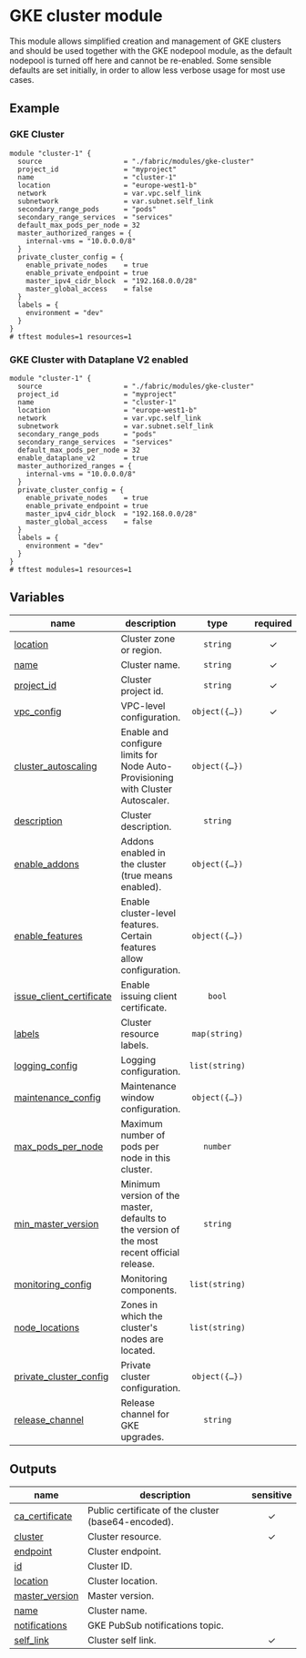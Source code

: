# GKE cluster module

This module allows simplified creation and management of GKE clusters and should be used together with the GKE nodepool module, as the default nodepool is turned off here and cannot be re-enabled. Some sensible defaults are set initially, in order to allow less verbose usage for most use cases.

## Example

### GKE Cluster

```hcl
module "cluster-1" {
  source                    = "./fabric/modules/gke-cluster"
  project_id                = "myproject"
  name                      = "cluster-1"
  location                  = "europe-west1-b"
  network                   = var.vpc.self_link
  subnetwork                = var.subnet.self_link
  secondary_range_pods      = "pods"
  secondary_range_services  = "services"
  default_max_pods_per_node = 32
  master_authorized_ranges = {
    internal-vms = "10.0.0.0/8"
  }
  private_cluster_config = {
    enable_private_nodes    = true
    enable_private_endpoint = true
    master_ipv4_cidr_block  = "192.168.0.0/28"
    master_global_access    = false
  }
  labels = {
    environment = "dev"
  }
}
# tftest modules=1 resources=1
```

### GKE Cluster with Dataplane V2 enabled

```hcl
module "cluster-1" {
  source                    = "./fabric/modules/gke-cluster"
  project_id                = "myproject"
  name                      = "cluster-1"
  location                  = "europe-west1-b"
  network                   = var.vpc.self_link
  subnetwork                = var.subnet.self_link
  secondary_range_pods      = "pods"
  secondary_range_services  = "services"
  default_max_pods_per_node = 32
  enable_dataplane_v2       = true
  master_authorized_ranges = {
    internal-vms = "10.0.0.0/8"
  }
  private_cluster_config = {
    enable_private_nodes    = true
    enable_private_endpoint = true
    master_ipv4_cidr_block  = "192.168.0.0/28"
    master_global_access    = false
  }
  labels = {
    environment = "dev"
  }
}
# tftest modules=1 resources=1
```
<!-- BEGIN TFDOC -->

## Variables

| name | description | type | required | default |
|---|---|:---:|:---:|:---:|
| [location](variables.tf#L117) | Cluster zone or region. | <code>string</code> | ✓ |  |
| [name](variables.tf#L169) | Cluster name. | <code>string</code> | ✓ |  |
| [project_id](variables.tf#L196) | Cluster project id. | <code>string</code> | ✓ |  |
| [vpc_config](variables.tf#L207) | VPC-level configuration. | <code title="object&#40;&#123;&#10;  network    &#61; string&#10;  subnetwork &#61; string&#10;  secondary_range_blocks &#61; optional&#40;object&#40;&#123;&#10;    cluster  &#61; string&#10;    services &#61; string&#10;  &#125;&#41;&#41;&#10;  secondary_range_names &#61; optional&#40;object&#40;&#123;&#10;    cluster  &#61; string&#10;    services &#61; string&#10;  &#125;&#41;&#41;&#10;  master_authorized_ranges &#61; optional&#40;map&#40;string&#41;&#41;&#10;&#125;&#41;">object&#40;&#123;&#8230;&#125;&#41;</code> | ✓ |  |
| [cluster_autoscaling](variables.tf#L17) | Enable and configure limits for Node Auto-Provisioning with Cluster Autoscaler. | <code title="object&#40;&#123;&#10;  auto_provisioning_defaults &#61; optional&#40;object&#40;&#123;&#10;    boot_disk_kms_key &#61; optional&#40;string&#41;&#10;    image_type        &#61; optional&#40;string&#41;&#10;    oauth_scopes      &#61; optional&#40;list&#40;string&#41;&#41;&#10;    service_account   &#61; optional&#40;string&#41;&#10;  &#125;&#41;&#41;&#10;  cpu_limits &#61; optional&#40;object&#40;&#123;&#10;    min &#61; number&#10;    max &#61; number&#10;  &#125;&#41;&#41;&#10;  mem_limits &#61; optional&#40;object&#40;&#123;&#10;    min &#61; number&#10;    max &#61; number&#10;  &#125;&#41;&#41;&#10;&#125;&#41;">object&#40;&#123;&#8230;&#125;&#41;</code> |  | <code>null</code> |
| [description](variables.tf#L38) | Cluster description. | <code>string</code> |  | <code>null</code> |
| [enable_addons](variables.tf#L44) | Addons enabled in the cluster (true means enabled). | <code title="object&#40;&#123;&#10;  cloudrun                   &#61; optional&#40;bool, false&#41;&#10;  dns_cache                  &#61; optional&#40;bool, false&#41;&#10;  horizontal_pod_autoscaling &#61; optional&#40;bool, false&#41;&#10;  http_load_balancing        &#61; optional&#40;bool, false&#41;&#10;  istio &#61; optional&#40;object&#40;&#123;&#10;    enable_tls &#61; bool&#10;  &#125;&#41;&#41;&#10;  gce_persistent_disk_csi_driver &#61; optional&#40;bool, false&#41;&#10;  gcp_filestore_csi_driver       &#61; optional&#40;bool, false&#41;&#10;  config_connector               &#61; optional&#40;bool, false&#41;&#10;  kalm                           &#61; optional&#40;bool, false&#41;&#10;  gke_backup_agent               &#61; optional&#40;bool, false&#41;&#10;  network_policy                 &#61; optional&#40;bool, false&#41;&#10;&#125;&#41;">object&#40;&#123;&#8230;&#125;&#41;</code> |  | <code title="&#123;&#10;  horizontal_pod_autoscaling &#61; true&#10;  http_load_balancing        &#61; true&#10;&#125;">&#123;&#8230;&#125;</code> |
| [enable_features](variables.tf#L68) | Enable cluster-level features. Certain features allow configuration. | <code title="object&#40;&#123;&#10;  autopilot            &#61; optional&#40;bool, false&#41;&#10;  binary_authorization &#61; optional&#40;bool, false&#41;&#10;  cloud_dns &#61; optional&#40;object&#40;&#123;&#10;    cluster_dns        &#61; optional&#40;string&#41;&#10;    cluster_dns_scope  &#61; optional&#40;string&#41;&#10;    cluster_dns_domain &#61; optional&#40;string&#41;&#10;  &#125;&#41;&#41;&#10;  dataplane_v2 &#61; optional&#40;bool, false&#41;&#10;  database_encryption &#61; optional&#40;object&#40;&#123;&#10;    state    &#61; string&#10;    key_name &#61; string&#10;  &#125;&#41;&#41;&#10;  groups_for_rbac      &#61; optional&#40;string&#41;&#10;  intranode_visibility &#61; optional&#40;bool, false&#41;&#10;  l4_ilb_subsetting    &#61; optional&#40;bool, false&#41;&#10;  pod_security_policy  &#61; optional&#40;bool, false&#41;&#10;  resource_usage_export &#61; optional&#40;object&#40;&#123;&#10;    dataset                              &#61; string&#10;    enable_network_egress_metering       &#61; optional&#40;bool, false&#41;&#10;    enable_resource_consumption_metering &#61; optional&#40;bool, false&#41;&#10;  &#125;&#41;&#41;&#10;  shielded_nodes &#61; optional&#40;bool, false&#41;&#10;  tpu            &#61; optional&#40;bool, false&#41;&#10;  upgrade_notifications &#61; optional&#40;object&#40;&#123;&#10;    topic_id &#61; optional&#40;string&#41;&#10;  &#125;&#41;&#41;&#10;  vertical_pod_autoscaling &#61; optional&#40;bool, false&#41;&#10;  workload_identity        &#61; optional&#40;bool, false&#41;&#10;&#125;&#41;">object&#40;&#123;&#8230;&#125;&#41;</code> |  | <code title="&#123;&#10;  workload_identity &#61; true&#10;&#125;">&#123;&#8230;&#125;</code> |
| [issue_client_certificate](variables.tf#L105) | Enable issuing client certificate. | <code>bool</code> |  | <code>false</code> |
| [labels](variables.tf#L111) | Cluster resource labels. | <code>map&#40;string&#41;</code> |  | <code>null</code> |
| [logging_config](variables.tf#L122) | Logging configuration. | <code>list&#40;string&#41;</code> |  | <code>&#91;&#34;SYSTEM_COMPONENTS&#34;&#93;</code> |
| [maintenance_config](variables.tf#L128) | Maintenance window configuration. | <code title="object&#40;&#123;&#10;  daily_window_start_time &#61; optional&#40;string&#41;&#10;  recurring_window &#61; optional&#40;object&#40;&#123;&#10;    start_time &#61; string&#10;    end_time   &#61; string&#10;    recurrence &#61; string&#10;  &#125;&#41;&#41;&#10;  maintenance_exclusions &#61; optional&#40;list&#40;object&#40;&#123;&#10;    name       &#61; string&#10;    start_time &#61; string&#10;    end_time   &#61; string&#10;    scope      &#61; optional&#40;string&#41;&#10;  &#125;&#41;&#41;&#41;&#10;&#125;&#41;">object&#40;&#123;&#8230;&#125;&#41;</code> |  | <code title="&#123;&#10;  daily_window_start_time &#61; &#34;03:00&#34;&#10;  recurring_window        &#61; null&#10;  maintenance_exclusion   &#61; &#91;&#93;&#10;&#125;">&#123;&#8230;&#125;</code> |
| [max_pods_per_node](variables.tf#L151) | Maximum number of pods per node in this cluster. | <code>number</code> |  | <code>110</code> |
| [min_master_version](variables.tf#L157) | Minimum version of the master, defaults to the version of the most recent official release. | <code>string</code> |  | <code>null</code> |
| [monitoring_config](variables.tf#L163) | Monitoring components. | <code>list&#40;string&#41;</code> |  | <code>&#91;&#34;SYSTEM_COMPONENTS&#34;&#93;</code> |
| [node_locations](variables.tf#L174) | Zones in which the cluster's nodes are located. | <code>list&#40;string&#41;</code> |  | <code>&#91;&#93;</code> |
| [private_cluster_config](variables.tf#L181) | Private cluster configuration. | <code title="object&#40;&#123;&#10;  enable_private_endpoint &#61; optional&#40;bool&#41;&#10;  master_ipv4_cidr_block  &#61; optional&#40;string&#41;&#10;  master_global_access    &#61; optional&#40;bool&#41;&#10;  peering_config &#61; optional&#40;object&#40;&#123;&#10;    export_routes &#61; optional&#40;bool&#41;&#10;    import_routes &#61; optional&#40;bool&#41;&#10;    project_id    &#61; optional&#40;string&#41;&#10;  &#125;&#41;&#41;&#10;&#125;&#41;">object&#40;&#123;&#8230;&#125;&#41;</code> |  | <code>null</code> |
| [release_channel](variables.tf#L201) | Release channel for GKE upgrades. | <code>string</code> |  | <code>null</code> |

## Outputs

| name | description | sensitive |
|---|---|:---:|
| [ca_certificate](outputs.tf#L17) | Public certificate of the cluster (base64-encoded). | ✓ |
| [cluster](outputs.tf#L23) | Cluster resource. | ✓ |
| [endpoint](outputs.tf#L29) | Cluster endpoint. |  |
| [id](outputs.tf#L34) | Cluster ID. |  |
| [location](outputs.tf#L39) | Cluster location. |  |
| [master_version](outputs.tf#L44) | Master version. |  |
| [name](outputs.tf#L49) | Cluster name. |  |
| [notifications](outputs.tf#L54) | GKE PubSub notifications topic. |  |
| [self_link](outputs.tf#L59) | Cluster self link. | ✓ |

<!-- END TFDOC -->
